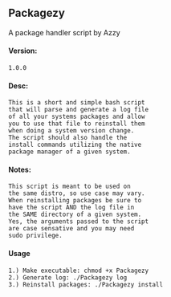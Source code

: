 ## Packagezy

A package handler script by Azzy


#### Version:
    1.0.0

#### Desc:
    This is a short and simple bash script
    that will parse and generate a log file
    of all your systems packages and allow
    you to use that file to reinstall them
    when doing a system version change.
    The script should also handle the
    install commands utilizing the native
    package manager of a given system.

#### Notes:
    This script is meant to be used on
    the same distro, so use case may vary.
    When reinstalling packages be sure to
    have the script AND the log file in
    the SAME directory of a given system.
    Yes, the arguments passed to the script
    are case sensative and you may need
    sudo privilege. 

#### Usage
    1.) Make executable: chmod +x Packagezy
    2.) Generate log: ./Packagezy log
    3.) Reinstall packages: ./Packagezy install
